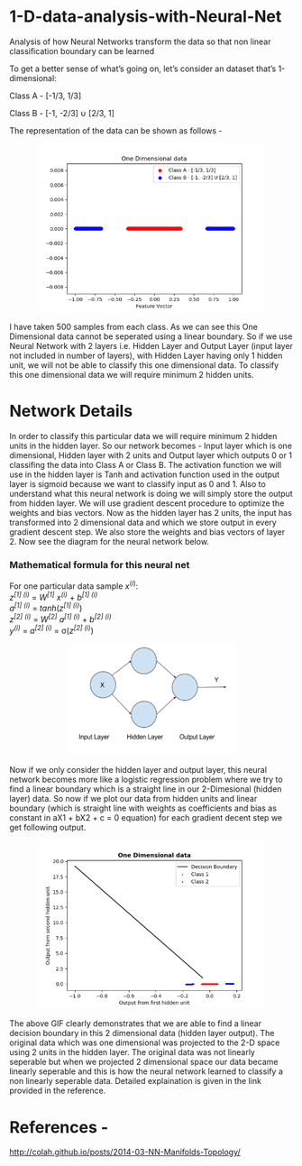 # 1-D-data-analysis-with-Neural-Net
Analysis of how Neural Networks transform the data so that non linear classification boundary can be learned

<p>To get a better sense of what’s going on, let’s consider an dataset that’s 1-dimensional: </p>
<p>Class A - [-1/3, 1/3]</p>
<p>Class B - [-1, -2/3] &cup; [2/3, 1]</p>

The representation of the data can be shown as follows -
</br>
<p align="center">
  <img src="/Plots/One-Dimensional-data.png" alt="One dimensional data with two classes" height="300" width="400" />
</p>

<p> I have taken 500 samples from each class. As we can see this One Dimensional data cannot be seperated using a linear boundary. So if we use Neural Network with 2 layers i.e. Hidden Layer and Output Layer (input layer not included in number of layers), with Hidden Layer having only 1 hidden unit, we will not be able to classify this one dimensional data. To classify this one dimensional data we will require minimum 2 hidden units.</p>

# Network Details
In order to classify this particular data we will require minimum 2 hidden units in the hidden layer. So our network becomes - Input layer which is one dimensional, Hidden layer with 2 units and Output layer which outputs 0 or 1 classifing the data into Class A or Class B. The activation function we will use in the hidden layer is Tanh and activation function used in the output layer is sigmoid because we want to classify input as 0 and 1. Also to understand what this neural network is doing we will simply store the output from hidden layer. We will use gradient descent procedure to optimize the weights and bias vectors. Now as the hidden layer has 2 units, the input has transformed into 2 dimensional data and which we store output in every gradient descent step. We also store the weights and bias vectors of layer 2. Now see the diagram for the neural network below.
### Mathematical formula for this neural net
For one particular data sample *x*<sup>(*i*)</sup>:
</br>
*z*<sup>*[1] (i)*</sup> =  *W*<sup>*[1]*</sup> *x*<sup>*(i)*</sup> + *b*<sup>*[1] (i)*</sup>
</br>
*a*<sup>*[1] (i)*</sup> = *tanh*(*z*<sup>*[1] (i)*</sup>)
</br>
*z*<sup>*[2] (i)*</sup> = *W*<sup>*[2]*</sup> *a*<sup>*[1] (i)*</sup> + *b*<sup>*[2] (i)*</sup>
</br>
*y*<sup>*(i)*</sup> = *a*<sup>*[2] (i)*</sup> = σ(*z*<sup>*[2] (i)*</sup>)
</br>
<p align="center">
  <img src="/Plots/1-D-NN.PNG" alt="Neural Network for 2 class problem" height="200" width="300" />
</p>
<p>Now if we only consider the hidden layer and output layer, this neural network becomes more like a logistic regression problem where we try to find a linear boundary which is a straight line in our 2-Dimesional (hidden layer) data. So now if we plot our data from hidden units and linear boundary (which is straight line with weights as coefficients and bias as constant in aX1 + bX2 + c = 0 equation) for each gradient decent step we get following output.</p>
<p align="center">
  <img src="/Plots/1-ddata-tranformation.gif" alt="Transformation of 1-D data to 2-D and decision boundary" height="300" width="400" />
</p>
<p>The above GIF clearly demonstrates that we are able to find a linear decision boundary in this 2 dimensional data (hidden layer output). The original data which was one dimensional was projected to the 2-D space using 2 units in the hidden layer. The original data was not linearly seperable but when we projected 2 dimensional space our data became linearly seperable and this is how the neural network learned to classify a non linearly seperable data. Detailed explaination is given in the link provided in the reference. 
</p>

# References -
http://colah.github.io/posts/2014-03-NN-Manifolds-Topology/
